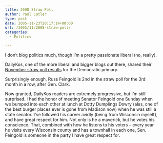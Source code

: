 ```yaml
---
title: 2008 Straw Poll
author: Paul Cutler
type: post
date: 2005-11-23T20:17:14+00:00
url: /2005/11/2008-straw-poll/
categories:
  - Politics

---
```

I don&#8217;t blog politics much, though I&#8217;m a pretty passionate liberal (no, really).

DailyKos, one of the more liberal and bigger blogs out there, shared their [November straw poll results][1] for the Democratic primary.

Surprisingly enough, Russ Feingold is 2nd in the straw poll for the 3rd month in a row, after Gen. Clark.

Now granted, DailyKos readers are extremely progressive, but I&#8217;m still surprised. I had the honor of meeting Senator Feingold one Sunday when we bumped into each other at lunch at Dotty Dumplings Dowry (alas, one of the best burger places ever is gone from Madison now) when he was still a state senator. I&#8217;ve followed his career avidly (being from Wisconsin myself), and have great respect for him. Not only is he a maverick, but he votes his conscience. That, combined with how he listens to his voters &#8211; every year he visits every Wisconsin county and has a townhall in each one, Sen. Feingold is someone in the party I have great respect for.

 [1]: http://www.dailykos.com/storyonly/2005/11/22/144456/81